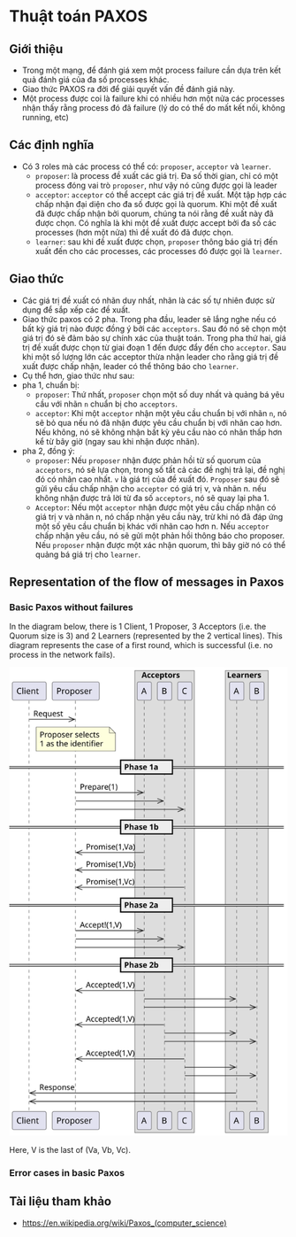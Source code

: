 # Thuật toán PAXOS

## Giới thiệu
- Trong một mạng, để đánh giá xem một process failure cần dựa trên kết quả đánh giá của đa số processes khác.
- Giao thức PAXOS ra đời để giải quyết vấn đề đánh giá này.
- Một process được coi là failure khi có nhiều hơn một nửa các processes nhận thấy rằng process đó đã failure (lý do có thể do mất kết nối, không running, etc)

## Các định nghĩa
- Có 3 roles mà các process có thể có: `proposer`,  `acceptor` và `learner`.
	- `proposer`: là process đề xuất các giá trị. Đa số thời gian, chỉ có một process đóng vai trò `proposer`, như vậy nó cũng được gọi là leader
	- `acceptor`: `acceptor` có thể accept các giá trị đề xuất. Một tập hợp các chấp nhận đại diện cho đa số được gọi là quorum. Khi một đề xuất đã được chấp nhận bởi quorum, chúng ta nói rằng đề xuất này đã được chọn. Có nghĩa là khi một đề xuất được accept bởi đa số các processes (hơn một nửa) thì đề xuất đó đã được chọn.
	- `learner`: sau khi đề xuất được chọn, `proposer` thông báo giá trị đến xuất đến cho các processes, các processes đó được gọi là `learner`.

## Giao thức
- Các giá trị đề xuất có nhãn duy nhất, nhãn là các số tự nhiên được sử dụng để sắp xếp các đề xuất.
- Giao thức paxos có 2 pha. Trong pha đầu, leader sẽ lắng nghe nếu có bất kỳ giá trị nào được đồng ý bởi các `acceptors`. Sau đó nó sẽ chọn một giá trị đó sẽ đảm bảo sự chính xác của thuật toán. Trong pha thứ hai, giá trị đề xuất được chọn từ giai đoạn 1 đến được đẩy đến cho `acceptor`. Sau khi một số lượng lớn các acceptor thừa nhận leader cho rằng giá trị đề xuất được chấp nhận, leader có thể thông báo cho `learner`.
- Cụ thể hơn, giao thức như sau:
- pha 1, chuẩn bị:
	- `proposer`: Thứ nhất, `proposer` chọn một số duy nhất và quảng bá yêu cầu với nhãn `n` chuẩn bị cho `acceptors`.
	- `acceptor`: Khi một `acceptor` nhận một yêu cầu chuẩn bị với nhãn `n`, nó sẽ bỏ qua nếu nó đã nhận được yêu cầu chuẩn bị với nhãn cao hơn. Nếu không, nó sẽ không nhận bất kỳ yêu cầu nào có nhãn thấp hơn kể từ bây giờ (ngay sau khi nhận được nhãn). 
- pha 2, đồng ý:
	- `proposer`: Nếu `proposer` nhận được phản hồi từ số quorum của `acceptors`, nó sẽ lựa chọn, trong số tất cả các đề nghị trả lại, đề nghị đó có nhãn cao nhất. `v` là giá trị của đề xuất đó. `Proposer` sau đó sẽ gửi yêu cầu chấp nhận cho `acceptor` có giá trị v, và nhãn n. nếu không nhận được trả lời từ đa số `acceptors`, nó sẽ quay lại pha 1.
	- `Acceptor`: Nếu một `acceptor` nhận được một yêu cầu chấp nhận có giá trị v và nhãn n, nó chấp nhận yêu cầu này, trừ khi nó đã đáp ứng một số yêu cầu chuẩn bị khác với nhãn cao hơn n. Nếu `acceptor` chấp nhận yêu cầu, nó sẽ gửi một phản hồi thông báo cho proposer. Nếu `proposer` nhận được một xác nhận quorum, thì bây giờ nó có thể quảng bá giá trị cho `learner`.

## Representation of the flow of messages in Paxos

### Basic Paxos without failures

In the diagram below, there is 1 Client, 1 Proposer, 3 Acceptors (i.e. the Quorum size is 3) and 2 Learners (represented by the 2 vertical lines). This diagram represents the case of a first round, which is successful (i.e. no process in the network fails).

![](../img/Basic_Paxos_without_failures.png)

Here, V is the last of (Va, Vb, Vc).

### Error cases in basic Paxos

## Tài liệu tham khảo 

- https://en.wikipedia.org/wiki/Paxos_(computer_science)